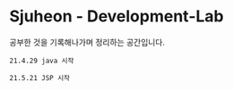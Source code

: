 # Sjuheon - Development-Lab
공부한 것을 기록해나가며 정리하는 공간입니다. <br>

`21.4.29 java 시작` <br>

`21.5.21 JSP 시작` <br>
